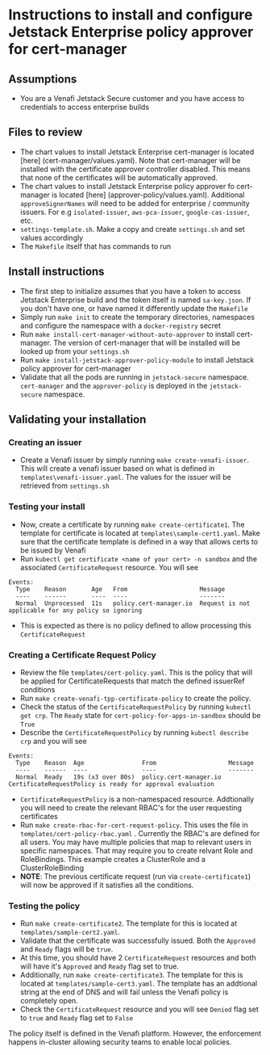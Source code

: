 # Instructions to install and configure Jetstack Enterprise policy approver for cert-manager

## Assumptions
- You are a Venafi Jetstack Secure customer and you have access to credentials to access enterprise builds

## Files to review

- The chart values to install Jetstack Enterprise cert-manager is located [here] (cert-manager/values.yaml). Note that cert-manager will be installed with the certificate approver controller disabled. This means that none of the certificates will be automatically approved.
- The chart values to install Jetstack Enterprise policy approver fo cert-manager is located [here] (approver-policy/values.yaml). Additional `approveSignerNames` will need to be added for enterprise / community issuers. For e.g `isolated-issuer`, `aws-pca-issuer`, `google-cas-issuer`, etc. 
- `settings-template.sh`. Make a copy and create `settings.sh` and set values accordingly 
- The `Makefile` itself that has commands to run 

## Install instructions 

- The first step to initialize assumes that you have a token to access Jetstack Enterprise build and the token itself is named `sa-key.json`. If you don't have one, or have named it differently update the `Makefile`
- Simply run `make init` to create the temporary directories, namespaces and configure the namespace with a `docker-registry` secret 
- Run `make install-cert-manager-without-auto-approver` to install cert-manager. The version of cert-manager that will be installed will be looked up from your `settings.sh`
- Run `make install-jetstack-approver-policy-module` to install Jetstack policy approver for cert-manager 
- Validate that all the pods are running in `jetstack-secure` namespace. `cert-manager` and the `approver-policy` is deployed in the `jetstack-secure` namespace. 

## Validating your installation

### Creating an issuer 
- Create a Venafi issuer by simply running `make create-venafi-issuer`. This will create a venafi issuer based on what is defined in `templates\venafi-issuer.yaml`. The values for the issuer will be retrieved from `settings.sh`

### Testing your install
- Now, create a certificate by running `make create-certificate1`. The template for certificate is located at `templates\sample-cert1.yaml`. Make sure that the certificate template is defined in a way that allows certs to be issued by Venafi
- Run `kubectl get certificate <name of your cert> -n sandbox` and the associated `CertificateRequest` resource. You will see 
```
Events:
  Type    Reason       Age   From                    Message
  ----    ------       ----  ----                    -------
  Normal  Unprocessed  11s   policy.cert-manager.io  Request is not applicable for any policy so ignoring
```
- This is expected as there is no policy defined to allow processing this `CertificateRequest`

### Creating a Certificate Request Policy

- Review the file `templates/cert-policy.yaml`. This is the policy that will be applied for CertificateRequests that match the defined issuerRef conditions 
- Run `make create-venafi-tpp-certificate-policy` to create the policy. 
- Check the status of the `CertificateRequestPolicy` by running `kubectl get crp`. The `Ready` state for `cert-policy-for-apps-in-sandbox` should be `True`
- Describe the `CertificateRequestPolicy` by running `kubectl describe crp` and you will see 
```
Events:
  Type    Reason  Age                From                    Message
  ----    ------  ----               ----                    -------
  Normal  Ready   19s (x3 over 80s)  policy.cert-manager.io  CertificateRequestPolicy is ready for approval evaluation
```
- `CertificateRequestPolicy` is a non-namespaced resource. Addtionally you will need to create the relevant RBAC's for the user requesting certificates
- Run `make create-rbac-for-cert-request-policy`. This uses the file in `templates/cert-policy-rbac.yaml` . Currently the RBAC's are defined for all users. You may have multiple policies that map to relevant users in specific namespaces. That may require you to create relvant Role and RoleBindings. This example creates a ClusterRole and a ClusterRoleBinding 
- **NOTE**: The previous certificate request (run via `create-certificate1`) will now be approved if it satisfies all the conditions. 

### Testing the policy 

- Run `make create-certificate2`. The template for this is located at `templates/sample-cert2.yaml`. 
- Validate that the certificate was successfully issued. Both the `Approved` and `Ready` flags will be `true`.
- At this time, you should have 2 `CertificateRequest` resources and both will have it's `Approved` and `Ready` flag set to true.
- Additionally, run `make create-certificate3`. The template for this is located at `templates/sample-cert3.yaml`. The template has an addtional string at the end of DNS and will fail unless the Venafi policy is completely open. 
- Check the `CertificateRequest` resource and you will see `Denied` flag set to `true` and `Ready` flag set to `False`

The policy itself is defined in the Venafi platform. However, the enforcement happens in-cluster allowing security teams to enable local policies. 